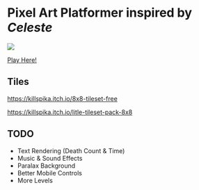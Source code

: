 # Pixel Art Platformer inspired by _Celeste_

![](assets/video.webp)

[Play Here!](https://www.jakobmaier.at/projects/ecs/platformer/?ref=github)

## Tiles

https://killspika.itch.io/8x8-tileset-free

https://killspika.itch.io/litle-tileset-pack-8x8

## TODO

-   Text Rendering (Death Count & Time)
-   Music & Sound Effects
-   Paralax Background
-   Better Mobile Controls
-   More Levels
